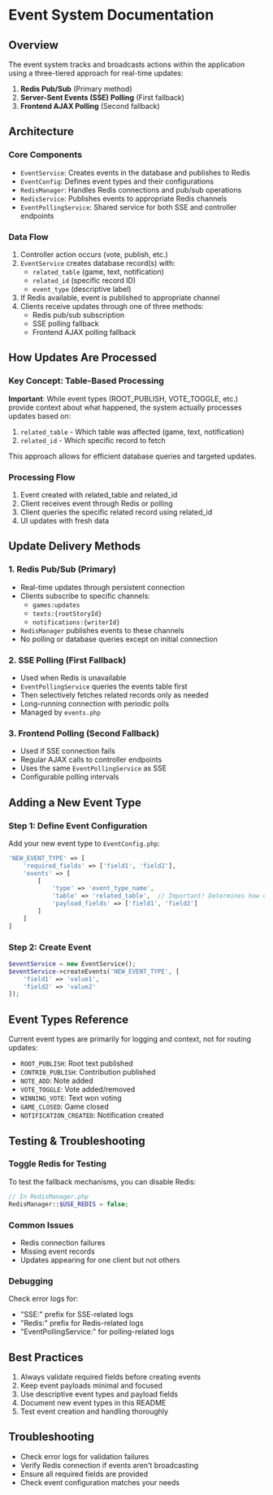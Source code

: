 # Event System Documentation

## Overview
The event system tracks and broadcasts actions within the application using a three-tiered approach for real-time updates:

1. **Redis Pub/Sub** (Primary method)
2. **Server-Sent Events (SSE) Polling** (First fallback)
3. **Frontend AJAX Polling** (Second fallback)

## Architecture

### Core Components
- `EventService`: Creates events in the database and publishes to Redis
- `EventConfig`: Defines event types and their configurations
- `RedisManager`: Handles Redis connections and pub/sub operations
- `RedisService`: Publishes events to appropriate Redis channels
- `EventPollingService`: Shared service for both SSE and controller endpoints

### Data Flow
1. Controller action occurs (vote, publish, etc.)
2. `EventService` creates database record(s) with:
   - `related_table` (game, text, notification)
   - `related_id` (specific record ID)
   - `event_type` (descriptive label)
3. If Redis available, event is published to appropriate channel
4. Clients receive updates through one of three methods:
   - Redis pub/sub subscription
   - SSE polling fallback
   - Frontend AJAX polling fallback

## How Updates Are Processed

### Key Concept: Table-Based Processing

**Important**: While event types (ROOT_PUBLISH, VOTE_TOGGLE, etc.) provide context about what happened, the system actually processes updates based on:

1. `related_table` - Which table was affected (game, text, notification)
2. `related_id` - Which specific record to fetch

This approach allows for efficient database queries and targeted updates.

### Processing Flow
1. Event created with related_table and related_id
2. Client receives event through Redis or polling
3. Client queries the specific related record using related_id
4. UI updates with fresh data

## Update Delivery Methods

### 1. Redis Pub/Sub (Primary)
- Real-time updates through persistent connection
- Clients subscribe to specific channels:
  - `games:updates`
  - `texts:{rootStoryId}`
  - `notifications:{writerId}`
- `RedisManager` publishes events to these channels
- No polling or database queries except on initial connection

### 2. SSE Polling (First Fallback)
- Used when Redis is unavailable
- `EventPollingService` queries the events table first
- Then selectively fetches related records only as needed
- Long-running connection with periodic polls
- Managed by `events.php`

### 3. Frontend Polling (Second Fallback)
- Used if SSE connection fails
- Regular AJAX calls to controller endpoints
- Uses the same `EventPollingService` as SSE
- Configurable polling intervals

## Adding a New Event Type

### Step 1: Define Event Configuration
Add your new event type to `EventConfig.php`:

```php
'NEW_EVENT_TYPE' => [
    'required_fields' => ['field1', 'field2'],
    'events' => [
        [
            'type' => 'event_type_name',
            'table' => 'related_table',  // Important! Determines how event is processed
            'payload_fields' => ['field1', 'field2']
        ]
    ]
]
```

### Step 2: Create Event
```php
$eventService = new EventService();
$eventService->createEvents('NEW_EVENT_TYPE', [
    'field1' => 'value1',
    'field2' => 'value2'
]);
```

## Event Types Reference

Current event types are primarily for logging and context, not for routing updates:

- `ROOT_PUBLISH`: Root text published
- `CONTRIB_PUBLISH`: Contribution published
- `NOTE_ADD`: Note added
- `VOTE_TOGGLE`: Vote added/removed
- `WINNING_VOTE`: Text won voting
- `GAME_CLOSED`: Game closed
- `NOTIFICATION_CREATED`: Notification created

## Testing & Troubleshooting

### Toggle Redis for Testing
To test the fallback mechanisms, you can disable Redis:

```php
// In RedisManager.php
RedisManager::$USE_REDIS = false;
```

### Common Issues
- Redis connection failures
- Missing event records
- Updates appearing for one client but not others

### Debugging
Check error logs for:
- "SSE:" prefix for SSE-related logs
- "Redis:" prefix for Redis-related logs
- "EventPollingService:" for polling-related logs

## Best Practices
1. Always validate required fields before creating events
2. Keep event payloads minimal and focused
3. Use descriptive event types and payload fields
4. Document new event types in this README
5. Test event creation and handling thoroughly

## Troubleshooting
- Check error logs for validation failures
- Verify Redis connection if events aren't broadcasting
- Ensure all required fields are provided
- Check event configuration matches your needs 
